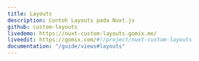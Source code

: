 ```yaml
---
title: Layouts
description: Contoh Layouts pada Nuxt.js
github: custom-layouts
livedemo: https://nuxt-custom-layouts.gomix.me/
liveedit: https://gomix.com/#!/project/nuxt-custom-layouts
documentation: "/guide/views#layouts"
---
```

